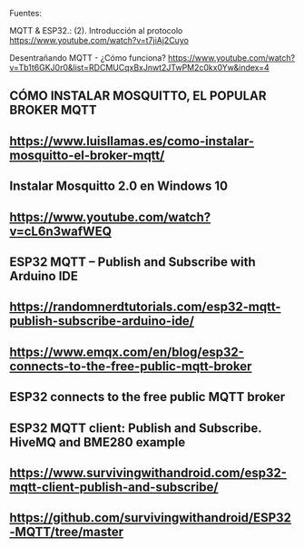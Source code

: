 
Fuentes:

MQTT & ESP32.: (2). Introducción al protocolo
https://www.youtube.com/watch?v=t7jiAj2Cuyo

Desentrañando MQTT - ¿Cómo funciona?
https://www.youtube.com/watch?v=Tb1t6GKJ0r0&list=RDCMUCqxBxJnwt2JTwPM2c0kx0Yw&index=4

## CÓMO INSTALAR MOSQUITTO, EL POPULAR BROKER MQTT
## https://www.luisllamas.es/como-instalar-mosquitto-el-broker-mqtt/

## Instalar Mosquitto 2.0 en Windows 10
## https://www.youtube.com/watch?v=cL6n3wafWEQ


## ESP32 MQTT – Publish and Subscribe with Arduino IDE
## https://randomnerdtutorials.com/esp32-mqtt-publish-subscribe-arduino-ide/

## https://www.emqx.com/en/blog/esp32-connects-to-the-free-public-mqtt-broker
## ESP32 connects to the free public MQTT broker

## ESP32 MQTT client: Publish and Subscribe. HiveMQ and BME280 example
## https://www.survivingwithandroid.com/esp32-mqtt-client-publish-and-subscribe/
## https://github.com/survivingwithandroid/ESP32-MQTT/tree/master
